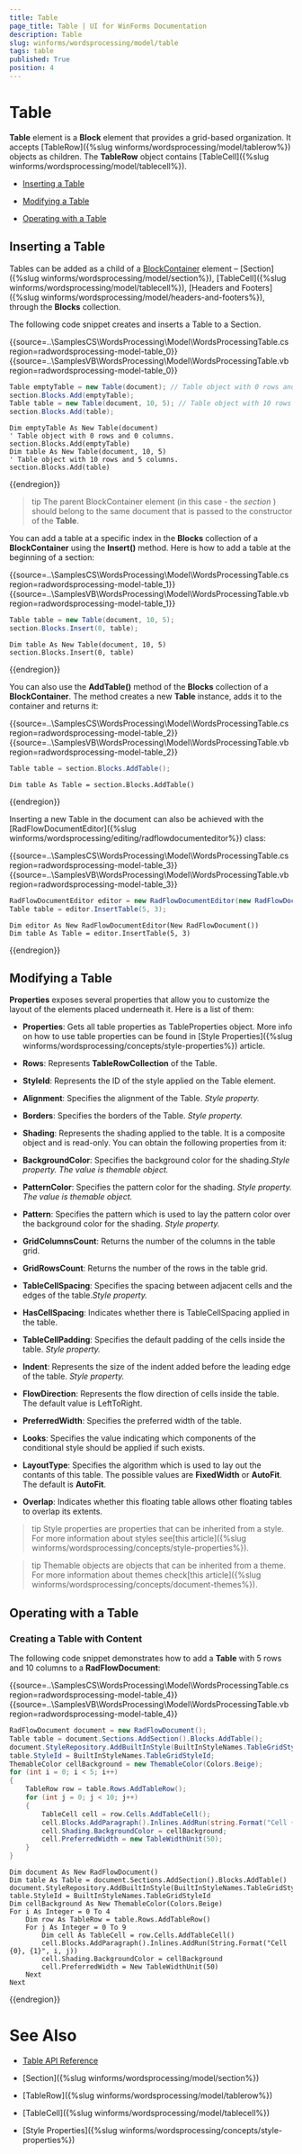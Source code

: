 ```yaml
---
title: Table
page_title: Table | UI for WinForms Documentation
description: Table
slug: winforms/wordsprocessing/model/table
tags: table
published: True
position: 4
---
```


# Table



__Table__ element is a __Block__ element that provides a grid-based organization. It accepts [TableRow]({%slug winforms/wordsprocessing/model/tablerow%}) objects as children. The __TableRow__ object contains [TableCell]({%slug winforms/wordsprocessing/model/tablecell%}).
      

* [Inserting a Table](#inserting-a-table)

* [Modifying a Table](#modifying-a-table)

* [Operating with a Table](#operating-with-a-table)

## Inserting a Table

Tables can be added as a child of a [BlockContainer](http://www.telerik.com/help/winforms/t_telerik_windows_documents_flow_model_blockcontainerbase.html) element – [Section]({%slug winforms/wordsprocessing/model/section%}), [TableCell]({%slug winforms/wordsprocessing/model/tablecell%}), [Headers and Footers]({%slug winforms/wordsprocessing/model/headers-and-footers%}), through the __Blocks__ collection.

The following code snippet creates and inserts a Table to a Section.

{{source=..\SamplesCS\WordsProcessing\Model\WordsProcessingTable.cs region=radwordsprocessing-model-table_0}} 
{{source=..\SamplesVB\WordsProcessing\Model\WordsProcessingTable.vb region=radwordsprocessing-model-table_0}} 

````C#
Table emptyTable = new Table(document); // Table object with 0 rows and 0 columns.
section.Blocks.Add(emptyTable);
Table table = new Table(document, 10, 5); // Table object with 10 rows and 5 columns.
section.Blocks.Add(table);

````
````VB.NET
Dim emptyTable As New Table(document)
' Table object with 0 rows and 0 columns.
section.Blocks.Add(emptyTable)
Dim table As New Table(document, 10, 5)
' Table object with 10 rows and 5 columns.
section.Blocks.Add(table)

````

{{endregion}} 

>tip The parent BlockContainer element (in this case - the *section* ) should belong to the same document that is passed to the constructor of the __Table__.
>

You can add a table at a specific index in the __Blocks__ collection of a __BlockContainer__ using the __Insert()__ method. Here is how to add a table at the beginning of a section:

{{source=..\SamplesCS\WordsProcessing\Model\WordsProcessingTable.cs region=radwordsprocessing-model-table_1}} 
{{source=..\SamplesVB\WordsProcessing\Model\WordsProcessingTable.vb region=radwordsprocessing-model-table_1}} 

````C#
Table table = new Table(document, 10, 5);
section.Blocks.Insert(0, table);

````
````VB.NET
Dim table As New Table(document, 10, 5)
section.Blocks.Insert(0, table)

````

{{endregion}} 

You can also use the __AddTable()__ method of the __Blocks__ collection of a __BlockContainer__. The method creates a new __Table__ instance, adds it to the container and returns it:

{{source=..\SamplesCS\WordsProcessing\Model\WordsProcessingTable.cs region=radwordsprocessing-model-table_2}} 
{{source=..\SamplesVB\WordsProcessing\Model\WordsProcessingTable.vb region=radwordsprocessing-model-table_2}} 

````C#
Table table = section.Blocks.AddTable();

````
````VB.NET
Dim table As Table = section.Blocks.AddTable()

````

{{endregion}} 

Inserting a new Table in the document can also be achieved with the [RadFlowDocumentEditor]({%slug winforms/wordsprocessing/editing/radflowdocumenteditor%}) class:

{{source=..\SamplesCS\WordsProcessing\Model\WordsProcessingTable.cs region=radwordsprocessing-model-table_3}} 
{{source=..\SamplesVB\WordsProcessing\Model\WordsProcessingTable.vb region=radwordsprocessing-model-table_3}} 

````C#
RadFlowDocumentEditor editor = new RadFlowDocumentEditor(new RadFlowDocument());
Table table = editor.InsertTable(5, 3);

````
````VB.NET
Dim editor As New RadFlowDocumentEditor(New RadFlowDocument())
Dim table As Table = editor.InsertTable(5, 3)

````

{{endregion}} 

## Modifying a Table

__Properties__ exposes several properties that allow you to customize the layout of the elements placed underneath it. Here is a list of them:
        

* __Properties__:  Gets all table properties as TableProperties object. More info on how to use table properties can be found in [Style Properties]({%slug winforms/wordsprocessing/concepts/style-properties%}) article.
            

* __Rows__: Represents __TableRowCollection__ of the Table.
            

* __StyleId__: Represents the ID of the style applied on the Table element.
            

* __Alignment__: Specifies the alignment of the Table. *Style property.*

* __Borders__: Specifies the borders of the Table. *Style property.*

* __Shading__: Represents the shading applied to the table. It is a composite object and is read-only. You can obtain the following properties from it:
            

* __BackgroundColor__: Specifies the background color for the shading.*Style property. The value is themable object.*

* __PatternColor__: Specifies the pattern color for the shading. *Style property. The value is themable object.*

* __Pattern__: Specifies the pattern which is used to lay the pattern color over the background color for the shading. *Style property.*

* __GridColumnsCount__: Returns the number of the columns in the table grid.
            

* __GridRowsCount__: Returns the number of the rows in the table grid.
            

* __TableCellSpacing__: Specifies the spacing between adjacent cells and the edges of the table.*Style property.*

* __HasCellSpacing__: Indicates whether there is TableCellSpacing applied in the table.
            

* __TableCellPadding__: Specifies the default padding of the cells inside the table.  *Style property.*

* __Indent__: Represents the size of the indent added before the leading edge of the table. *Style property.*

* __FlowDirection__: Represents the flow direction of cells inside the table. The default value is LeftToRight.
            

* __PreferredWidth__: Specifies the preferred width of the table.
            

* __Looks__: Specifies the value indicating which components of the conditional style should be applied if such exists.
            

* __LayoutType__: Specifies the algorithm which is used to lay out the contants of this table. The possible values are __FixedWidth__ or __AutoFit__. The default is __AutoFit__.
            

* __Overlap__: Indicates whether this floating table allows other floating tables to overlap its extents.
            

>tip Style properties are properties that can be inherited from a style. For more information about styles see[this article]({%slug winforms/wordsprocessing/concepts/style-properties%}).
>


>tip Themable objects are objects that can be inherited from a theme. For more information about themes check[this article]({%slug winforms/wordsprocessing/concepts/document-themes%}).
>

## Operating with a Table

### Creating a Table with Content

The following code snippet demonstrates how to add a __Table__ with 5 rows and 10 columns to a __RadFlowDocument__:

{{source=..\SamplesCS\WordsProcessing\Model\WordsProcessingTable.cs region=radwordsprocessing-model-table_4}} 
{{source=..\SamplesVB\WordsProcessing\Model\WordsProcessingTable.vb region=radwordsprocessing-model-table_4}} 

````C#
RadFlowDocument document = new RadFlowDocument();
Table table = document.Sections.AddSection().Blocks.AddTable();
document.StyleRepository.AddBuiltInStyle(BuiltInStyleNames.TableGridStyleId);
table.StyleId = BuiltInStyleNames.TableGridStyleId;
ThemableColor cellBackground = new ThemableColor(Colors.Beige);
for (int i = 0; i < 5; i++)
{
    TableRow row = table.Rows.AddTableRow();
    for (int j = 0; j < 10; j++)
    {
        TableCell cell = row.Cells.AddTableCell();
        cell.Blocks.AddParagraph().Inlines.AddRun(string.Format("Cell {0}, {1}", i, j));
        cell.Shading.BackgroundColor = cellBackground;
        cell.PreferredWidth = new TableWidthUnit(50);
    }
}

````
````VB.NET
Dim document As New RadFlowDocument()
Dim table As Table = document.Sections.AddSection().Blocks.AddTable()
document.StyleRepository.AddBuiltInStyle(BuiltInStyleNames.TableGridStyleId)
table.StyleId = BuiltInStyleNames.TableGridStyleId
Dim cellBackground As New ThemableColor(Colors.Beige)
For i As Integer = 0 To 4
    Dim row As TableRow = table.Rows.AddTableRow()
    For j As Integer = 0 To 9
        Dim cell As TableCell = row.Cells.AddTableCell()
        cell.Blocks.AddParagraph().Inlines.AddRun(String.Format("Cell {0}, {1}", i, j))
        cell.Shading.BackgroundColor = cellBackground
        cell.PreferredWidth = New TableWidthUnit(50)
    Next
Next

````

{{endregion}} 

# See Also

 * [Table API Reference](http://www.telerik.com/help/winforms/allmembers_t_telerik_windows_documents_flow_model_table.html)

 * [Section]({%slug winforms/wordsprocessing/model/section%})

 * [TableRow]({%slug winforms/wordsprocessing/model/tablerow%})

 * [TableCell]({%slug winforms/wordsprocessing/model/tablecell%})

 * [Style Properties]({%slug winforms/wordsprocessing/concepts/style-properties%})
